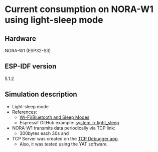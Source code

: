 # Current consumption on NORA-W1 using light-sleep mode

## Hardware

NORA-W1 (ESP32-S3)

## ESP-IDF version

5.1.2

## Simulation description

- Light-sleep mode
- References:
    - [Wi-Fi/Bluetooth and Sleep Modes](https://docs.espressif.com/projects/esp-idf/en/v5.1.2/esp32/api-reference/system/sleep_modes.html#wi-fi-bluetooth-and-sleep-modes)
    - Espressif GitHub example: [system -> light_sleep](https://github.com/espressif/esp-idf/tree/b3f7e2c8a4d354df8ef8558ea7caddc07283a57b/examples/system/light_sleep#light-sleep-example)
- NORA-W1 transmits data periodically via TCP link:
    - 300bytes each 30s and
- TCP Server was created on the [TCP Debugger app](https://apps.microsoft.com/detail/9NWV1TCX232T?hl=en-us&gl=US).
    - Also, it was tested using the YAT software.

